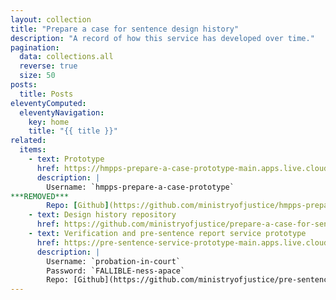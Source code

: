 ```yaml
---
layout: collection
title: "Prepare a case for sentence design history"
description: "A record of how this service has developed over time."
pagination:
  data: collections.all
  reverse: true
  size: 50
posts:
  title: Posts
eleventyComputed:
  eleventyNavigation:
    key: home
    title: "{{ title }}"
related:
  items:
    - text: Prototype
      href: https://hmpps-prepare-a-case-prototype-main.apps.live.cloud-platform.service.justice.gov.uk/index
      description: |
        Username: `hmpps-prepare-a-case-prototype`
***REMOVED***
        Repo: [Github](https://github.com/ministryofjustice/hmpps-prepare-a-case-prototype)
    - text: Design history repository
      href: https://github.com/ministryofjustice/prepare-a-case-for-sentence-design-history
    - text: Verification and pre-sentence report service prototype
      href: https://pre-sentence-service-prototype-main.apps.live.cloud-platform.service.justice.gov.uk/
      description: |
        Username: `probation-in-court`
        Password: `FALLIBLE-ness-apace`
        Repo: [Github](https://github.com/ministryofjustice/pre-sentence-service-prototype)
---
```

